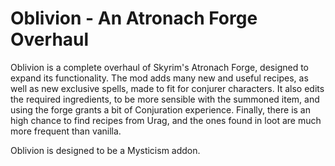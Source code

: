 # Oblivion - An Atronach Forge Overhaul
 
Oblivion is a complete overhaul of Skyrim's Atronach Forge, designed to expand its functionality. The mod adds many new and useful recipes, as well as new exclusive spells, made to fit for conjurer characters. It also edits the required ingredients, to be more sensible with the summoned item, and using the forge grants a bit of Conjuration experience. Finally, there is an high chance to find recipes from Urag, and the ones found in loot are much more frequent than vanilla.

Oblivion is designed to be a Mysticism addon.

